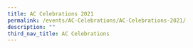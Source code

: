 ```yaml
---
title: AC Celebrations 2021
permalink: /events/AC-Celebrations/AC-Celebrations-2021/
description: ""
third_nav_title: AC Celebrations
---
```

